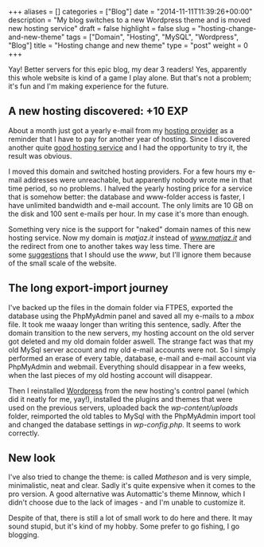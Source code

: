 +++
aliases      = []
categories   = ["Blog"]
date         = "2014-11-11T11:39:26+00:00"
description  = "My blog switches to a new Wordpress theme and is moved new hosting service"
draft        = false
highlight    = false
slug         = "hosting-change-and-new-theme"
tags         = ["Domain", "Hosting", "MySQL", "Wordpress", "Blog"]
title        = "Hosting change and new theme"
type         = "post"
weight       = 0
+++


Yay! Better servers for this epic blog, my dear 3 readers! Yes, apparently this
whole website is kind of a game I play alone. But that's not a problem; it's fun
and I'm making experience for the future.


## A new hosting discovered: +10 EXP

About a month just got a yearly e-mail from my
[hosting provider](http://www.aruba.it) as a reminder that I have to pay for
another year of hosting. Since I discovered another quite
[good hosting service](https://netsons.com) and I had the opportunity to try it,
the result was obvious.

I moved this domain and switched hosting providers. For a few hours my e-mail
addresses were unreachable, but apparently nobody wrote me in that time period,
so no problems. I halved the yearly hosting price for a service that is somehow
better: the database and www-folder access is faster, I have unlimited bandwidth
and e-mail account. The only limits are 10 GB on the disk and 100 sent e-mails
per hour. In my case it's more than enough.

Something very nice is the support for "naked" domain names of this new hosting
service. Now my domain is _matjaz.it_ instead of _www.matjaz.it_ and the
redirect from one to another takes way less time. There are
some [suggestions](http://www.yes-www.org/why-use-www/) that I should use
the _www_, but I'll ignore them because of the small scale of the website.


## The long export-import journey

I've backed up the files in the domain folder via FTPES, exported the database
using the PhpMyAdmin panel and saved all my e-mails to a _mbox_ file. It took me
waaay longer than writing this sentence, sadly. After the domain transition to
the new servers, my hosting account on the old server got deleted and my old
domain folder aswell. The strange fact was that my old MySql server account and
my old e-mail accounts were not. So I simply performed an erase of every table,
database, e-mail and e-mail account via PhpMyAdmin and webmail. Everything
should disappear in a few weeks, when the last pieces of my old hosting account
will disappear.

Then I reinstalled [Wordpress](https://wordpress.org) from the new hosting's
control panel (which did it neatly for me, yay!), installed the plugins and
themes that were used on the previous servers, uploaded back the
_wp-content/uploads_ folder, reimported the old tables to MySql with the
PhpMyAdmin import tool and changed the database settings in _wp-config.php_. It
seems to work correctly.


## New look

I've also tried to change the theme: is called _Matheson_ and is very simple,
minimalistic, neat and clear. Sadly it's quite expensive when it comes to the
pro version. A good alternative was Automattic's theme Minnow, which I didn't
choose due to the lack of images - and I'm unable to customize it.

Despite of that, there is still a lot of small work to do here and there. It may
sound stupid, but it's kind of my hobby. Some prefer to go fishing, I go
blogging.
